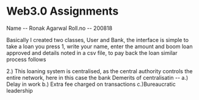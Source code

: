 # Web3.0 Assignments
Name -- Ronak Agarwal
Roll.no -- 200818

Basically I created two classes, User and Bank, the interface is simple to take a loan you press 1, write your name, enter the amount and boom loan approved and 
details noted in a csv file, to pay back the loan similar process follows

2.)
This loaning system is centralised, as the central authority controls the entire network, here in this case the bank 
Demerits of centralisatin -- 
  a.) Delay in work 
  b.) Extra fee charged on transactions 
  c.)Bureaucratic leadership
